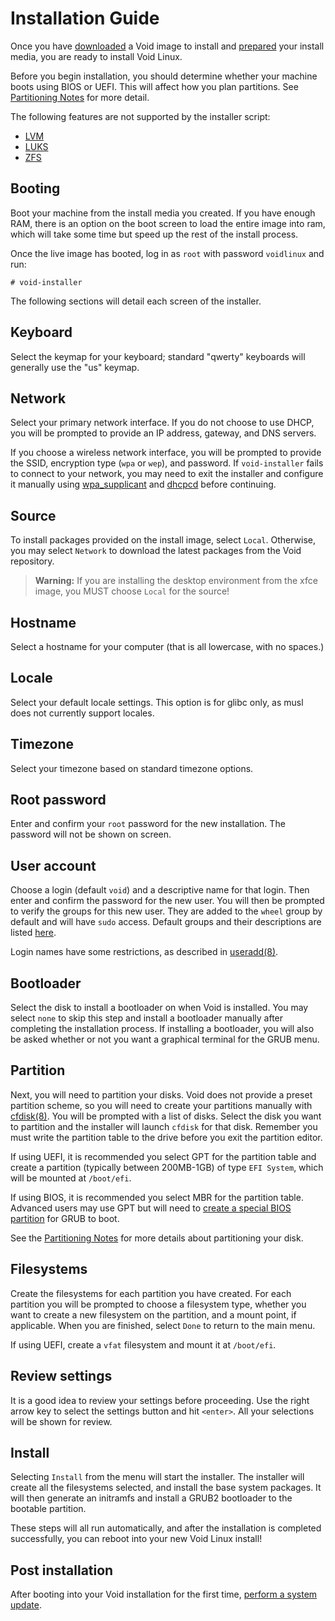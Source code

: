 # Installation Guide

Once you have [downloaded](../index.md#downloading-installation-media) a Void
image to install and [prepared](./prep.md) your install media, you are ready to
install Void Linux.

Before you begin installation, you should determine whether your machine boots
using BIOS or UEFI. This will affect how you plan partitions. See [Partitioning
Notes](./partitions.md) for more detail.

The following features are not supported by the installer script:

- [LVM](https://en.wikipedia.org/wiki/Logical_volume_management)
- [LUKS](https://en.wikipedia.org/wiki/Linux_Unified_Key_Setup)
- [ZFS](https://en.wikipedia.org/wiki/ZFS)

## Booting

Boot your machine from the install media you created. If you have enough RAM,
there is an option on the boot screen to load the entire image into ram, which
will take some time but speed up the rest of the install process.

Once the live image has booted, log in as `root` with password `voidlinux` and
run:

```
# void-installer
```

The following sections will detail each screen of the installer.

## Keyboard

Select the keymap for your keyboard; standard "qwerty" keyboards will generally
use the "us" keymap.

## Network

Select your primary network interface. If you do not choose to use DHCP, you
will be prompted to provide an IP address, gateway, and DNS servers.

If you choose a wireless network interface, you will be prompted to provide the
SSID, encryption type (`wpa` or `wep`), and password. If `void-installer` fails
to connect to your network, you may need to exit the installer and configure it
manually using [wpa_supplicant](../../config/network/wpa_supplicant.md) and
[dhcpcd](../../config/network/index.md#dhcpcd) before continuing.

## Source

To install packages provided on the install image, select `Local`. Otherwise,
you may select `Network` to download the latest packages from the Void
repository.

> **Warning:** If you are installing the desktop environment from the xfce
> image, you MUST choose `Local` for the source!

## Hostname

Select a hostname for your computer (that is all lowercase, with no spaces.)

## Locale

Select your default locale settings. This option is for glibc only, as musl does
not currently support locales.

## Timezone

Select your timezone based on standard timezone options.

## Root password

Enter and confirm your `root` password for the new installation. The password
will not be shown on screen.

## User account

Choose a login (default `void`) and a descriptive name for that login. Then
enter and confirm the password for the new user. You will then be prompted to
verify the groups for this new user. They are added to the `wheel` group by
default and will have `sudo` access. Default groups and their descriptions are
listed [here](../../config/users-and-groups.html#default-groups).

Login names have some restrictions, as described in
[useradd(8)](https://man.voidlinux.org/useradd.8#CAVEATS).

## Bootloader

Select the disk to install a bootloader on when Void is installed. You may
select `none` to skip this step and install a bootloader manually after
completing the installation process. If installing a bootloader, you will also
be asked whether or not you want a graphical terminal for the GRUB menu.

## Partition

Next, you will need to partition your disks. Void does not provide a preset
partition scheme, so you will need to create your partitions manually with
[cfdisk(8)](https://man.voidlinux.org/cfdisk.8). You will be prompted with a
list of disks. Select the disk you want to partition and the installer will
launch `cfdisk` for that disk. Remember you must write the partition table to
the drive before you exit the partition editor.

If using UEFI, it is recommended you select GPT for the partition table and
create a partition (typically between 200MB-1GB) of type `EFI System`, which
will be mounted at `/boot/efi`.

If using BIOS, it is recommended you select MBR for the partition table.
Advanced users may use GPT but will need to [create a special BIOS
partition](./partitions.md#bios-system-notes) for GRUB to boot.

See the [Partitioning Notes](./partitions.md) for more details about
partitioning your disk.

## Filesystems

Create the filesystems for each partition you have created. For each partition
you will be prompted to choose a filesystem type, whether you want to create a
new filesystem on the partition, and a mount point, if applicable. When you are
finished, select `Done` to return to the main menu.

If using UEFI, create a `vfat` filesystem and mount it at `/boot/efi`.

## Review settings

It is a good idea to review your settings before proceeding. Use the right arrow
key to select the settings button and hit `<enter>`. All your selections will be
shown for review.

## Install

Selecting `Install` from the menu will start the installer. The installer will
create all the filesystems selected, and install the base system packages. It
will then generate an initramfs and install a GRUB2 bootloader to the bootable
partition.

These steps will all run automatically, and after the installation is completed
successfully, you can reboot into your new Void Linux install!

## Post installation

After booting into your Void installation for the first time, [perform a system
update](../../xbps/index.md#updating).
